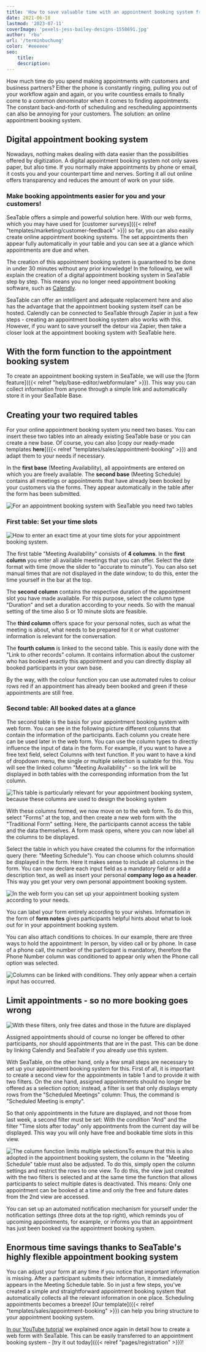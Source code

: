 ```yaml
---
title: 'How to save valuable time with an appointment booking system from SeaTable - SeaTable'
date: 2021-06-18
lastmod: '2023-07-11'
coverImage: 'pexels-jess-bailey-designs-1558691.jpg'
author: 'rbu'
url: '/terminbuchung'
color: '#eeeeee'
seo:
    title:
    description:
---
```


How much time do you spend making appointments with customers and business partners? Either the phone is constantly ringing, pulling you out of your workflow again and again, or you write countless emails to finally come to a common denominator when it comes to finding appointments. The constant back-and-forth of scheduling and rescheduling appointments can also be annoying for your customers. The solution: an online appointment booking system.

## Digital appointment booking system

Nowadays, nothing makes dealing with data easier than the possibilities offered by digitization. A digital appointment booking system not only saves paper, but also time. If you normally make appointments by phone or email, it costs you and your counterpart time and nerves. Sorting it all out online offers transparency and reduces the amount of work on your side.

### Make booking appointments easier for you and your customers!

SeaTable offers a simple and powerful solution here. With our web forms, which you may have used for [customer surveys]({{< relref "templates/marketing/customer-feedback" >}}) so far, you can also easily create online appointment booking systems. The set appointments then appear fully automatically in your table and you can see at a glance which appointments are due and when.

The creation of this appointment booking system is guaranteed to be done in under 30 minutes without any prior knowledge! In the following, we will explain the creation of a digital appointment booking system in SeaTable step by step. This means you no longer need appointment booking software, such as [Calendly](https://calendly.com/de/).

SeaTable can offer an intelligent and adequate replacement here and also has the advantage that the appointment booking system itself can be hosted. Calendly can be connected to SeaTable through Zapier in just a few steps - creating an appointment booking system also works with this. However, if you want to save yourself the detour via Zapier, then take a closer look at the appointment booking system with SeaTable here.

## With the form function to the appointment booking system

To create an appointment booking system in SeaTable, we will use the [form feature]({{< relref "help/base-editor/webformulare" >}}). This way you can collect information from anyone through a simple link and automatically store it in your SeaTable Base.

## Creating your two required tables

For your online appointment booking system you need two bases. You can insert these two tables into an already existing SeaTable base or you can create a new base. Of course, you can also [copy our ready-made templates **here**]({{< relref "templates/sales/appointment-booking" >}}) and adapt them to your needs if necessary.

In the **first base** (Meeting Availability), all appointments are entered on which you are freely available. The **second base** (Meeting Schedule) contains all meetings or appointments that have already been booked by your customers via the forms. They appear automatically in the table after the form has been submitted.

![For an appointment booking system with SeaTable you need two tables](Overview-1.jpg)

### First table: Set your time slots

![How to enter an exact time at your time slots for your appointment booking system.](Uhrzeit_Rahmen.jpg)

The first table "Meeting Availability" consists of **4 columns**. In the **first column** you enter all available meetings that you can offer. Select the date format with time (move the slider to "accurate to minute"). You can also set manual times that are not displayed in the date window; to do this, enter the time yourself in the bar at the top.

The **second column** contains the respective duration of the appointment slot you have made available. For this purpose, select the column type "Duration" and set a duration according to your needs. So with the manual setting of the time also 5 or 10 minute slots are feasible.

The **third column** offers space for your personal notes, such as what the meeting is about, what needs to be prepared for it or what customer information is relevant for the conversation.

The **fourth column** is linked to the second table. This is easily done with the "Link to other records" column. It contains information about the customer who has booked exactly this appointment and you can directly display all booked participants in your own base.

By the way, with the colour function you can use automated rules to colour rows red if an appointment has already been booked and green if these appointments are still free.

### Second table: All booked dates at a glance

The second table is the basis for your appointment booking system with web form. You can see in the following picture different columns that contain the information of the participants. Each column you create here can be used later in the web form. You can use the column types to directly influence the input of data in the form. For example, if you want to have a free text field, select Columns with text function. If you want to have a kind of dropdown menu, the single or multiple selection is suitable for this. You will see the linked column "Meeting Availability" - so the link will be displayed in both tables with the corresponding information from the 1st column.

![This table is particularly relevant for your appointment booking system, because these columns are used to design the booking system](Teilnehmer-1.jpg)

With these columns formed, we now move on to the web form. To do this, select "Forms" at the top, and then create a new web form with the "Traditional Form" setting. Here, the participants cannot access the table and the data themselves. A form mask opens, where you can now label all the columns to be displayed.

Select the table in which you have created the columns for the information query (here: "Meeting Schedule"). You can choose which columns should be displayed in the form. Here it makes sense to include all columns in the form. You can now declare each input field as a mandatory field or add a description text, as well as insert your personal **company logo as a header**. This way you get your very own personal appointment booking system.

![In the web form you can set up your appointment booking system according to your needs.](1st-form.jpg)

You can label your form entirely according to your wishes. Information in the form of **form notes** gives participants helpful hints about what to look out for in your appointment booking system.

You can also attach conditions to choices. In our example, there are three ways to hold the appointment: In person, by video call or by phone. In case of a phone call, the number of the participant is mandatory, therefore the Phone Number column was conditioned to appear only when the Phone call option was selected.

![Columns can be linked with conditions. They only appear when a certain input has occurred.](2nd-form.jpg)

## Limit appointments - so no more booking goes wrong

![With these filters, only free dates and those in the future are displayed](frei-zukunft.jpg)

Assigned appointments should of course no longer be offered to other participants, nor should appointments that are in the past. This can be done by linking Calendly and SeaTable if you already use this system.

With SeaTable, on the other hand, only a few small steps are necessary to set up your appointment booking system for this. First of all, it is important to create a second view for the appointments in table 1 and to provide it with two filters. On the one hand, assigned appointments should no longer be offered as a selection option; instead, a filter is set that only displays empty rows from the "Scheduled Meetings" column: Thus, the command is "Scheduled Meeting is empty".

So that only appointments in the future are displayed, and not those from last week, a second filter must be set: With the condition "And" and the filter "Time slots after today" only appointments from the current day will be displayed. This way you will only have free and bookable time slots in this view.

![The column function limits multiple selections](Allow-1-row.jpg)To ensure that this is also adopted in the appointment booking system, the column in the "Meeting Schedule" table must also be adjusted. To do this, simply open the column settings and restrict the rows to one view. To do this, the view just created with the two filters is selected and at the same time the function that allows participants to select multiple dates is deactivated. This means: Only one appointment can be booked at a time and only the free and future dates from the 2nd view are accessed.

You can set up an automated notification mechanism for yourself under the notification settings (three dots at the top right), which reminds you of upcoming appointments, for example, or informs you that an appointment has just been booked via the appointment booking system.

## Enormous time savings thanks to SeaTable's highly flexible appointment booking system

You can adjust your form at any time if you notice that important information is missing. After a participant submits their information, it immediately appears in the Meeting Schedule table. So in just a few steps, you've created a simple and straightforward appointment booking system that automatically collects all the relevant information in one place. Scheduling appointments becomes a breeze! [Our template]({{< relref "templates/sales/appointment-booking" >}}) can help you bring structure to your appointment booking system.

[In our YouTube tutorial](https://www.youtube.com/watch?v=7Kgzeld0kDM) we explained once again in detail how to create a web form with SeaTable. This can be easily transferred to an appointment booking system - [try it out today]({{< relref "pages/registration" >}})!
